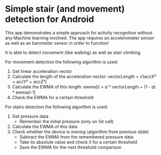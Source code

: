# Simple stair (and movement) detection for Android

This app demonstrates a simple approach for activity recognition without any Machine learning involved. The app requires an accelerometer sensor as well as an barometer sensor in order to function!

It is able to detect _movement_ (like walking) as well as stair climbing.

For movement detection the following algorithm is used:
1. Get linear acceleration vector
2. Calculate the length of the acceleration vector: vectorLength = √(accX² + accY² + accZ²)
3. Calculate the EWMA of this length: ewma(i) = 𝛼 * vectorLength + (1 - 𝛼) * ewma(i-1)
4. Check the EWMA for a certain threshold

For stairs detection the following algorithm is used:
1. Get pressure data
    - Remember the initial pressure (only on 1st call)
2. Calculate the EWMA of this data
3. Check whether the device is moving (algorithm from previous slide)
    - Subtract the EWMA from the remembered pressure data
    - Take its absolute value and check it for a certain threshold
    - Save the EWMA for the next threshold comparison
